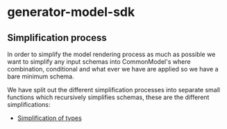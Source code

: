 # generator-model-sdk



## Simplification process

In order to simplify the model rendering process as much as possible we want to simplify any input schemas into CommonModel's where combination, conditional and what ever we have are applied so we have a bare minimum schema.

We have split out the different simplification processes into separate small functions which recursively simplifies schemas, these are the different simplifications:
- [Simplification of types](./docs/SimplifyTypes.md)